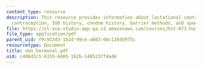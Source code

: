 ```yaml
---
content_type: resource
description: This resource provides information about lactational control of fertility,
  contraception, IUD history, condom history, barrier methods, and sponge.
file: https://ol-ocw-studio-app-qa.s3.amazonaws.com/courses/hst-071-human-reproductive-biology-fall-2005/c406d2c561556685162b1485237f4a46_non_hormonal.pdf
file_type: application/pdf
parent_uid: f9c933d3-1b2d-99ce-a083-0bc12b5b975c
resourcetype: Document
title: non_hormonal.pdf
uid: c406d2c5-6155-6685-162b-1485237f4a46
---
```

